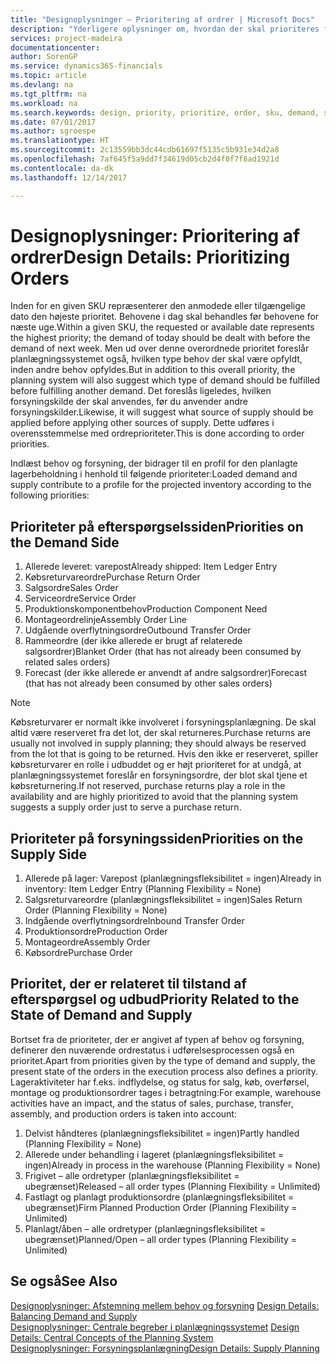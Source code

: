 ```yaml
---
title: "Designoplysninger – Prioritering af ordrer | Microsoft Docs"
description: "Yderligere oplysninger om, hvordan der skal prioriteres for at opfylde både behov og forsyningskrav."
services: project-madeira
documentationcenter: 
author: SorenGP
ms.service: dynamics365-financials
ms.topic: article
ms.devlang: na
ms.tgt_pltfrm: na
ms.workload: na
ms.search.keywords: design, priority, prioritize, order, sku, demand, supply
ms.date: 07/01/2017
ms.author: sgroespe
ms.translationtype: HT
ms.sourcegitcommit: 2c13559bb3dc44cdb61697f5135c5b931e34d2a8
ms.openlocfilehash: 7af645f5a9dd7f34619d05cb2d4f0f7f8ad1921d
ms.contentlocale: da-dk
ms.lasthandoff: 12/14/2017

---
```

# <a name="design-details-prioritizing-orders"></a><span data-ttu-id="98548-103">Designoplysninger: Prioritering af ordrer</span><span class="sxs-lookup"><span data-stu-id="98548-103">Design Details: Prioritizing Orders</span></span>
<span data-ttu-id="98548-104">Inden for en given SKU repræsenterer den anmodede eller tilgængelige dato den højeste prioritet. Behovene i dag skal behandles før behovene for næste uge.</span><span class="sxs-lookup"><span data-stu-id="98548-104">Within a given SKU, the requested or available date represents the highest priority; the demand of today should be dealt with before the demand of next week.</span></span> <span data-ttu-id="98548-105">Men ud over denne overordnede prioritet foreslår planlægningssystemet også, hvilken type behov der skal være opfyldt, inden andre behov opfyldes.</span><span class="sxs-lookup"><span data-stu-id="98548-105">But in addition to this overall priority, the planning system will also suggest which type of demand should be fulfilled before fulfilling another demand.</span></span> <span data-ttu-id="98548-106">Det foreslås ligeledes, hvilken forsyningskilde der skal anvendes, før du anvender andre forsyningskilder.</span><span class="sxs-lookup"><span data-stu-id="98548-106">Likewise, it will suggest what source of supply should be applied before applying other sources of supply.</span></span> <span data-ttu-id="98548-107">Dette udføres i overensstemmelse med ordreprioriteter.</span><span class="sxs-lookup"><span data-stu-id="98548-107">This is done according to order priorities.</span></span>  
  
<span data-ttu-id="98548-108">Indlæst behov og forsyning, der bidrager til en profil for den planlagte lagerbeholdning i henhold til følgende prioriteter:</span><span class="sxs-lookup"><span data-stu-id="98548-108">Loaded demand and supply contribute to a profile for the projected inventory according to the following priorities:</span></span>  
  
## <a name="priorities-on-the-demand-side"></a><span data-ttu-id="98548-109">Prioriteter på efterspørgselssiden</span><span class="sxs-lookup"><span data-stu-id="98548-109">Priorities on the Demand Side</span></span>  
1. <span data-ttu-id="98548-110">Allerede leveret: varepost</span><span class="sxs-lookup"><span data-stu-id="98548-110">Already shipped: Item Ledger Entry</span></span>  
2. <span data-ttu-id="98548-111">Købsreturvareordre</span><span class="sxs-lookup"><span data-stu-id="98548-111">Purchase Return Order</span></span>  
3. <span data-ttu-id="98548-112">Salgsordre</span><span class="sxs-lookup"><span data-stu-id="98548-112">Sales Order</span></span>  
4. <span data-ttu-id="98548-113">Serviceordre</span><span class="sxs-lookup"><span data-stu-id="98548-113">Service Order</span></span>  
5. <span data-ttu-id="98548-114">Produktionskomponentbehov</span><span class="sxs-lookup"><span data-stu-id="98548-114">Production Component Need</span></span>  
6. <span data-ttu-id="98548-115">Montageordrelinje</span><span class="sxs-lookup"><span data-stu-id="98548-115">Assembly Order Line</span></span>  
7. <span data-ttu-id="98548-116">Udgående overflytningsordre</span><span class="sxs-lookup"><span data-stu-id="98548-116">Outbound Transfer Order</span></span>  
8. <span data-ttu-id="98548-117">Rammeordre (der ikke allerede er brugt af relaterede salgsordrer)</span><span class="sxs-lookup"><span data-stu-id="98548-117">Blanket Order (that has not already been consumed by related sales orders)</span></span>  
9. <span data-ttu-id="98548-118">Forecast (der ikke allerede er anvendt af andre salgsordrer)</span><span class="sxs-lookup"><span data-stu-id="98548-118">Forecast (that has not already been consumed by other sales orders)</span></span>  
  
> [!NOTE]  
>  <span data-ttu-id="98548-119">Købsreturvarer er normalt ikke involveret i forsyningsplanlægning. De skal altid være reserveret fra det lot, der skal returneres.</span><span class="sxs-lookup"><span data-stu-id="98548-119">Purchase returns are usually not involved in supply planning; they should always be reserved from the lot that is going to be returned.</span></span> <span data-ttu-id="98548-120">Hvis den ikke er reserveret, spiller købsreturvarer en rolle i udbuddet og er højt prioriteret for at undgå, at planlægningssystemet foreslår en forsyningsordre, der blot skal tjene et købsreturnering.</span><span class="sxs-lookup"><span data-stu-id="98548-120">If not reserved, purchase returns play a role in the availability and are highly prioritized to avoid that the planning system suggests a supply order just to serve a purchase return.</span></span>  
  
## <a name="priorities-on-the-supply-side"></a><span data-ttu-id="98548-121">Prioriteter på forsyningssiden</span><span class="sxs-lookup"><span data-stu-id="98548-121">Priorities on the Supply Side</span></span>  
1. <span data-ttu-id="98548-122">Allerede på lager: Varepost (planlægningsfleksibilitet = ingen)</span><span class="sxs-lookup"><span data-stu-id="98548-122">Already in inventory: Item Ledger Entry (Planning Flexibility = None)</span></span>  
2. <span data-ttu-id="98548-123">Salgsreturvareordre (planlægningsfleksibilitet = ingen)</span><span class="sxs-lookup"><span data-stu-id="98548-123">Sales Return Order (Planning Flexibility = None)</span></span>  
3. <span data-ttu-id="98548-124">Indgående overflytningsordre</span><span class="sxs-lookup"><span data-stu-id="98548-124">Inbound Transfer Order</span></span>  
4. <span data-ttu-id="98548-125">Produktionsordre</span><span class="sxs-lookup"><span data-stu-id="98548-125">Production Order</span></span>  
5. <span data-ttu-id="98548-126">Montageordre</span><span class="sxs-lookup"><span data-stu-id="98548-126">Assembly Order</span></span>  
6. <span data-ttu-id="98548-127">Købsordre</span><span class="sxs-lookup"><span data-stu-id="98548-127">Purchase Order</span></span>  
  
## <a name="priority-related-to-the-state-of-demand-and-supply"></a><span data-ttu-id="98548-128">Prioritet, der er relateret til tilstand af efterspørgsel og udbud</span><span class="sxs-lookup"><span data-stu-id="98548-128">Priority Related to the State of Demand and Supply</span></span>  
<span data-ttu-id="98548-129">Bortset fra de prioriteter, der er angivet af typen af behov og forsyning, definerer den nuværende ordrestatus i udførelsesprocessen også en prioritet.</span><span class="sxs-lookup"><span data-stu-id="98548-129">Apart from priorities given by the type of demand and supply, the present state of the orders in the execution process also defines a priority.</span></span> <span data-ttu-id="98548-130">Lageraktiviteter har f.eks. indflydelse, og status for salg, køb, overførsel, montage og produktionsordrer tages i betragtning:</span><span class="sxs-lookup"><span data-stu-id="98548-130">For example, warehouse activities have an impact, and the status of sales, purchase, transfer, assembly, and production orders is taken into account:</span></span>  
  
1. <span data-ttu-id="98548-131">Delvist håndteres (planlægningsfleksibilitet = ingen)</span><span class="sxs-lookup"><span data-stu-id="98548-131">Partly handled (Planning Flexibility = None)</span></span>  
2. <span data-ttu-id="98548-132">Allerede under behandling i lageret (planlægningsfleksibilitet = ingen)</span><span class="sxs-lookup"><span data-stu-id="98548-132">Already in process in the warehouse (Planning Flexibility = None)</span></span>  
3. <span data-ttu-id="98548-133">Frigivet – alle ordretyper (planlægningsfleksibilitet = ubegrænset)</span><span class="sxs-lookup"><span data-stu-id="98548-133">Released – all order types (Planning Flexibility = Unlimited)</span></span>  
4. <span data-ttu-id="98548-134">Fastlagt og planlagt produktionsordre (planlægningsfleksibilitet = ubegrænset)</span><span class="sxs-lookup"><span data-stu-id="98548-134">Firm Planned Production Order (Planning Flexibility = Unlimited)</span></span>  
5. <span data-ttu-id="98548-135">Planlagt/åben – alle ordretyper (planlægningsfleksibilitet = ubegrænset)</span><span class="sxs-lookup"><span data-stu-id="98548-135">Planned/Open – all order types (Planning Flexibility = Unlimited)</span></span>  
  
## <a name="see-also"></a><span data-ttu-id="98548-136">Se også</span><span class="sxs-lookup"><span data-stu-id="98548-136">See Also</span></span>  
<span data-ttu-id="98548-137">[Designoplysninger: Afstemning mellem behov og forsyning](design-details-balancing-demand-and-supply.md) </span><span class="sxs-lookup"><span data-stu-id="98548-137">[Design Details: Balancing Demand and Supply](design-details-balancing-demand-and-supply.md) </span></span>  
<span data-ttu-id="98548-138">[Designoplysninger: Centrale begreber i planlægningssystemet](design-details-central-concepts-of-the-planning-system.md) </span><span class="sxs-lookup"><span data-stu-id="98548-138">[Design Details: Central Concepts of the Planning System](design-details-central-concepts-of-the-planning-system.md) </span></span>  
[<span data-ttu-id="98548-139">Designoplysninger: Forsyningsplanlægning</span><span class="sxs-lookup"><span data-stu-id="98548-139">Design Details: Supply Planning</span></span>](design-details-supply-planning.md)
